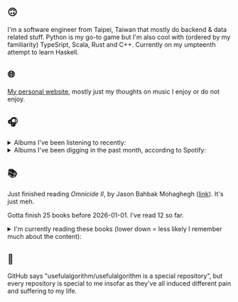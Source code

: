 ## 🙃

I'm a software engineer from Taipei, Taiwan that mostly do backend & data related stuff. Python is my go-to game but I'm also cool with (ordered by my familiarity) TypeSript, Scala, Rust and C++. Currently on my umpteenth attempt to learn Haskell.

## 🌐

[My personal website](https://usefulalgorithm.github.io/), mostly just my thoughts on music I enjoy or do not enjoy.

## 🎧

<details>
<summary>Albums I've been listening to recently:</summary>

- _THE FUTURE IS HERE AND EVERYTHING NEEDS TO BE DESTROYED_, by The Armed
- _A Grand Don't Come for Free_, by The Streets
- _object 1_, by Flooding
- _Exivious_, by Exivious
- _Traced in Air_, by Cynic
- _馬_, by betcover!!
- _Flesh Bill Clinton Humanoid Skeleton_, by Dealers of God
- _ALL OUR KNIVES ARE ALWAYS SHARP_, by Tony Njoku
- _人工島_, by 電球
- _Marjaa: The Battle of the Hotels (Versions)_, by Civilistjävel!, Mayssa Jallad
- _Lifetime_, by Erika de Casier

</details>

<details>
<summary>Albums I've been digging in the past month, according to Spotify:</summary>

- _Diamond Eyes_, by Deftones
- _Let God Sort Em Out_, by Clipse, Pusha T, Malice
- _こわさについて／窓_, by 電球
- _臺北人文地景_, by COLD DEW
- _Tranzkript 1_, by Actress
- _Shards_, by Tim Hecker
- _Trax for the Year 3g$$$_, by Kareem
- _人工島_, by 電球
- _集合_, by 電球
- _Basictonalvocabulary_, by Surgeon
- _Muzak for the Encouragement of Unproductivity_, by Jasmine Guffond
- _Cadejos + Those Who Pass Between Fleeting Words (Remastered 2025)_, by Mamaleek
- _Ostranenie_, by Grischa Lichtenberger
- _hexed!_, by aya

</details>

## 📚

Just finished reading _Omnicide II_, by Jason Bahbak Mohaghegh ([link](https://hardcover.app/books/omnicide-ii)). It's just meh.

Gotta finish 25 books before 2026-01-01. I've read 12 so far.

<details>
<summary>I'm currently reading these books (lower down = less likely I remember much about the content):</summary>

- _The Hall of Uselessness: Collected Essays_, by Simon Leys ([link](https://hardcover.app/books/the-hall-of-uselessness))
- _The Absence of Myth: Writings on Surrealism_, by Georges Bataille, Michael   Richardson ([link](https://hardcover.app/books/the-absence-of-myth-writings-on-surrealism))
- _Genesis and Trace: Derrida Reading Husserl and Heidegger_, by Paola Marrati, Simon Sparks ([link](https://hardcover.app/books/genesis-and-trace))
- _Philosophical Chemistry: Genealogy of a Scientific Field_, by Manuel DeLanda ([link](https://hardcover.app/books/philosophical-chemistry))
- _Political Categories: Thinking Beyond Concepts_, by Michael Marder ([link](https://hardcover.app/books/political-categories))
- _Regeneration_, by Pat Barker ([link](https://hardcover.app/books/regeneration-1991))
- _K-punk_, by Mark Fisher ([link](https://hardcover.app/books/k-punk-2018))
- _A Biography of Ordinary Man: On Authorities and Minorities_, by François Laruelle, Jessie Hock, and friends ([link](https://hardcover.app/books/a-biography-of-ordinary-man))
- _A Short History of Decay_, by Emil M. Cioran, Richard Howard ([link](https://hardcover.app/books/a-short-history-of-decay))
- _Anti-Oedipus_, by Gilles Deleuze, Félix Guattari ([link](https://hardcover.app/books/anti-oedipus))
- _A Thousand Plateaus_, by Gilles Deleuze, Félix Guattari ([link](https://hardcover.app/books/a-thousand-plateaus))

</details>

## 💬

GitHub says "usefulalgorithm/usefulalgorithm is a special repository", but every repository is special to me insofar as they've all induced different pain and suffering to my life.